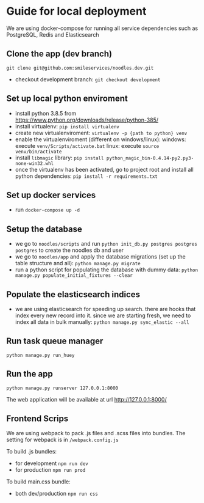 # Guide for local deployment

We are using docker-compose for running all service dependencies 
such as PostgreSQL, Redis and Elasticsearch

## Clone the app (dev branch)
`git clone git@github.com:smileservices/noodles.dev.git`
- checkout development branch: `git checkout development`

## Set up local python enviroment
- install python 3.8.5 from https://www.python.org/downloads/release/python-385/ 
- install virtualenv: `pip install virtualenv`
- create new virtualenviroment: `virtualenv -p {path to python} venv`
- enable the virtualenviroment (different on windows/linux):
    windows: execute `venv/Scripts/activate.bat`
    linux: execute `source venv/bin/activate`
- install `libmagic` library: `pip install python_magic_bin-0.4.14-py2.py3-none-win32.whl`
- once the virtualenv has been activated, go to project root and install all python dependencies:
`pip install -r requirements.txt`

## Set up docker services
- run `docker-compose up -d`

## Setup the database
- we go to `noodles/scripts` and run `python init_db.py postgres postgres postgres` to create the noodles db and user
- we go to `noodles/app` and apply the database migrations (set up the table structure and all):
`python manage.py migrate`
- run a python script for populating the database with dummy data:
`python manage.py populate_initial_fixtures --clear`

## Populate the elasticsearch indices
- we are using elasticsearch for speeding up search. there are hooks that index every new record into it. 
since we are starting fresh, we need to index all data in bulk manually:
`python manage.py sync_elastic --all`

## Run task queue manager
`python manage.py run_huey`

## Run the app
`python manage.py runserver 127.0.0.1:8000`

The web application will be available at url http://127.0.0.1:8000/

## Frontend Scrips
We are using webpack to pack .js files and .scss files into bundles. The setting for webpack is in `/webpack.config.js`

To build .js bundles:
- for development `npm run dev`
- for production `npm run prod`

To build main.css bundle: 
- both dev/production `npm run css`